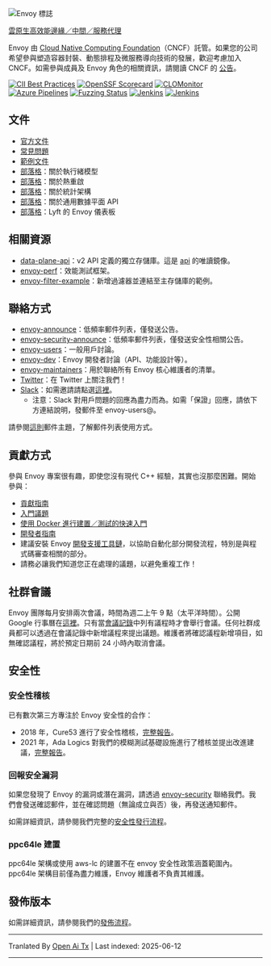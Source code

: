 ![Envoy 標誌](https://github.com/envoyproxy/artwork/blob/main/PNG/Envoy_Logo_Final_PANTONE.png)

[雲原生高效能邊緣／中間／服務代理](https://www.envoyproxy.io/)

Envoy 由 [Cloud Native Computing Foundation](https://cncf.io)（CNCF）託管。如果您的公司希望參與塑造容器封裝、動態排程及微服務導向技術的發展，歡迎考慮加入 CNCF。如需參與成員及 Envoy 角色的相關資訊，請閱讀 CNCF 的
[公告](https://www.cncf.io/blog/2017/09/13/cncf-hosts-envoy/)。

[![CII Best Practices](https://bestpractices.coreinfrastructure.org/projects/1266/badge)](https://bestpractices.coreinfrastructure.org/projects/1266)
[![OpenSSF Scorecard](https://api.securityscorecards.dev/projects/github.com/envoyproxy/envoy/badge)](https://securityscorecards.dev/viewer/?uri=github.com/envoyproxy/envoy)
[![CLOMonitor](https://img.shields.io/endpoint?url=https://clomonitor.io/api/projects/cncf/envoy/badge)](https://clomonitor.io/projects/cncf/envoy)
[![Azure Pipelines](https://dev.azure.com/cncf/envoy/_apis/build/status/11?branchName=main)](https://dev.azure.com/cncf/envoy/_build/latest?definitionId=11&branchName=main)
[![Fuzzing Status](https://oss-fuzz-build-logs.storage.googleapis.com/badges/envoy.svg)](https://bugs.chromium.org/p/oss-fuzz/issues/list?sort=-opened&can=1&q=proj:envoy)
[![Jenkins](https://powerci.osuosl.org/buildStatus/icon?job=build-envoy-static-master&subject=ppc64le%20build)](https://powerci.osuosl.org/job/build-envoy-static-master/)
[![Jenkins](https://ibmz-ci.osuosl.org/buildStatus/icon?job=Envoy_IBMZ_CI&subject=s390x%20build)](https://ibmz-ci.osuosl.org/job/Envoy_IBMZ_CI/)

## 文件

* [官方文件](https://www.envoyproxy.io/)
* [常見問題](https://www.envoyproxy.io/docs/envoy/latest/faq/overview)
* [範例文件](https://github.com/envoyproxy/examples/)
* [部落格](https://medium.com/@mattklein123/envoy-threading-model-a8d44b922310)：關於執行緒模型
* [部落格](https://medium.com/@mattklein123/envoy-hot-restart-1d16b14555b5)：關於熱重啟
* [部落格](https://medium.com/@mattklein123/envoy-stats-b65c7f363342)：關於統計架構
* [部落格](https://medium.com/@mattklein123/the-universal-data-plane-api-d15cec7a)：關於通用數據平面 API
* [部落格](https://medium.com/@mattklein123/lyfts-envoy-dashboards-5c91738816b1)：Lyft 的 Envoy 儀表板

## 相關資源

* [data-plane-api](https://github.com/envoyproxy/data-plane-api)：v2 API 定義的獨立存儲庫。這是 [api](https://raw.githubusercontent.com/envoyproxy/envoy/main/api/) 的唯讀鏡像。
* [envoy-perf](https://github.com/envoyproxy/envoy-perf)：效能測試框架。
* [envoy-filter-example](https://github.com/envoyproxy/envoy-filter-example)：新增過濾器並連結至主存儲庫的範例。

## 聯絡方式

* [envoy-announce](https://groups.google.com/forum/#!forum/envoy-announce)：低頻率郵件列表，僅發送公告。
* [envoy-security-announce](https://groups.google.com/forum/#!forum/envoy-security-announce)：低頻率郵件列表，僅發送安全性相關公告。
* [envoy-users](https://groups.google.com/forum/#!forum/envoy-users)：一般用戶討論。
* [envoy-dev](https://groups.google.com/forum/#!forum/envoy-dev)：Envoy 開發者討論（API、功能設計等）。
* [envoy-maintainers](https://groups.google.com/forum/#!forum/envoy-maintainers)：用於聯絡所有 Envoy 核心維護者的清單。
* [Twitter](https://twitter.com/EnvoyProxy/)：在 Twitter 上關注我們！
* [Slack](https://envoyproxy.slack.com/)：如需邀請請點選[這裡](https://communityinviter.com/apps/envoyproxy/envoy)。
  * 注意：Slack 對用戶問題的回應為盡力而為。如需「保證」回應，請依下方連結說明，發郵件至 envoy-users@。

請參閱[這則](https://groups.google.com/forum/#!topic/envoy-announce/l9zjYsnS3TY)郵件主題，了解郵件列表使用方式。

## 貢獻方式

參與 Envoy 專案很有趣，即使您沒有現代 C++ 經驗，其實也沒那麼困難。開始參與：

* [貢獻指南](https://raw.githubusercontent.com/envoyproxy/envoy/main/CONTRIBUTING.md)
* [入門議題](https://github.com/envoyproxy/envoy/issues?q=is%3Aopen+is%3Aissue+label%3Abeginner)
* [使用 Docker 進行建置／測試的快速入門](https://raw.githubusercontent.com/envoyproxy/envoy/main/ci#building-and-running-tests-as-a-developer)
* [開發者指南](https://raw.githubusercontent.com/envoyproxy/envoy/main/DEVELOPER.md)
* 建議安裝 Envoy [開發支援工具鏈](https://github.com/envoyproxy/envoy/blob/main/support/README.md)，以協助自動化部分開發流程，特別是與程式碼審查相關的部分。
* 請務必讓我們知道您正在處理的議題，以避免重複工作！

## 社群會議

Envoy 團隊每月安排兩次會議，時間為週二上午 9 點（太平洋時間）。公開 Google 行事曆在[這裡](https://goo.gl/PkDijT)。只有當[會議記錄](https://goo.gl/5Cergb)中列有議程時才會舉行會議。任何社群成員都可以透過在會議記錄中新增議程來提出議題。維護者將確認議程新增項目，如無確認議程，將於預定日期前 24 小時內取消會議。

## 安全性

### 安全性稽核

已有數次第三方專注於 Envoy 安全性的合作：
* 2018 年，Cure53 進行了安全性稽核，[完整報告](https://raw.githubusercontent.com/envoyproxy/envoy/main/docs/security/audit_cure53_2018.pdf)。
* 2021 年，Ada Logics 對我們的模糊測試基礎設施進行了稽核並提出改進建議，[完整報告](https://raw.githubusercontent.com/envoyproxy/envoy/main/docs/security/audit_fuzzer_adalogics_2021.pdf)。

### 回報安全漏洞

如果您發現了 Envoy 的漏洞或潛在漏洞，請透過 [envoy-security](mailto:envoy-security@googlegroups.com) 聯絡我們。我們會發送確認郵件，並在確認問題（無論成立與否）後，再發送通知郵件。

如需詳細資訊，請參閱我們完整的[安全性發行流程](https://raw.githubusercontent.com/envoyproxy/envoy/main/SECURITY.md)。

### ppc64le 建置

ppc64le 架構或使用 aws-lc 的建置不在 envoy 安全性政策涵蓋範圍內。ppc64le 架構目前僅為盡力維護，Envoy 維護者不負責其維護。

## 發佈版本

如需詳細資訊，請參閱我們的[發佈流程](https://raw.githubusercontent.com/envoyproxy/envoy/main/RELEASES.md)。

---

Tranlated By [Open Ai Tx](https://github.com/OpenAiTx/OpenAiTx) | Last indexed: 2025-06-12

---